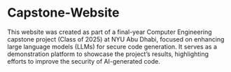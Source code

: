 # Capstone-Website

This website was created as part of a final-year Computer Engineering capstone project (Class of 2025) at NYU Abu Dhabi, focused on enhancing large language models (LLMs) for secure code generation. It serves as a demonstration platform to showcase the project’s results, highlighting efforts to improve the security of AI-generated code.
